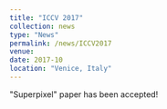 ```yaml
---
title: "ICCV 2017"
collection: news
type: "News"
permalink: /news/ICCV2017
venue: 
date: 2017-10
location: "Venice, Italy"
---
```


"Superpixel" paper has been accepted!
